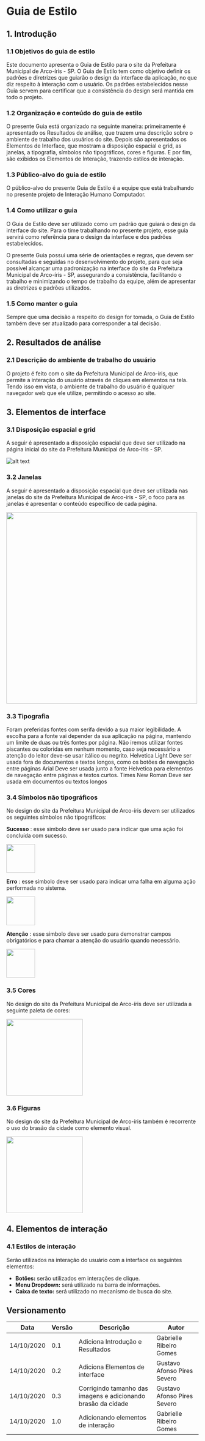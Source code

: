 # Guia de Estilo

## 1. Introdução 

### 1.1 Objetivos do guia de estilo 

Este documento apresenta o Guia de Estilo para o site da Prefeitura Municipal de Arco-íris - SP. O Guia de Estilo tem como objetivo definir os padrões e diretrizes que guiarão o design da interface da aplicação, no que diz respeito à interação com o usuário. Os padrões estabelecidos nesse Guia servem para certificar que a consistência do design será mantida em todo o projeto.  

### 1.2 Organização e conteúdo do guia de estilo 

O presente Guia está organizado na seguinte maneira: primeiramente é apresentado os Resultados de análise, que trazem uma descrição sobre o ambiente de trabalho dos usuários do site. Depois são apresentados os Elementos de Interface, que mostram a disposição espacial e grid, as janelas, a tipografia, símbolos não tipográficos, cores e figuras. E por fim, são exibidos os Elementos de Interação, trazendo estilos de interação.

### 1.3 Público-alvo do guia de estilo 

O público-alvo do presente Guia de Estilo é a equipe que está trabalhando no presente projeto de Interação Humano Computador. 

### 1.4 Como utilizar o guia 

O Guia de Estilo deve ser utilizado como um padrão que guiará o design da interface do site. Para o time trabalhando no presente projeto, esse guia servirá como referência para o design da interface e dos padrões estabelecidos.  

O presente Guia possui uma série de orientações e regras, que devem ser consultadas e seguidas no desenvolvimento do projeto, para que seja possível alcançar uma padronização na interface do site da Prefeitura Municipal de Arco-íris - SP, assegurando a consistência, facilitando o trabalho e minimizando o tempo de trabalho da equipe, além de apresentar as diretrizes e padrões utilizados.  

### 1.5 Como manter o guia 

Sempre que uma decisão a respeito do design for tomada, o Guia de Estilo também deve ser atualizado para corresponder a tal decisão.  

## 2. Resultados de análise 

### 2.1 Descrição do ambiente de trabalho do usuário 

O projeto é feito com o site da Prefeitura Municipal de Arco-íris, que permite a interação do usuário através de cliques em elementos na tela. Tendo isso em vista, o ambiente de trabalho do usuário é qualquer navegador web que ele utilize, permitindo o acesso ao site. 

## 3. Elementos de interface

### 3.1 Disposição espacial e grid

A seguir é apresentado a disposição espacial que deve ser utilizado na página inicial do site da Prefeitura Municipal de Arco-íris - SP. 

![alt text](../img/guia_de_estilo/pagina_inicial.png)

### 3.2 Janelas 
A seguir é apresentado a disposição espacial que deve ser utilizada nas janelas do site da Prefeitura Municipal de Arco-íris - SP, o foco para as janelas é apresentar o conteúdo específico de cada página. 

<img src="../img/guia_de_estilo/janelas.png" width=500 height=auto>

### 3.3 Tipografia 
Foram preferidas fontes com serifa devido a sua maior legibilidade. A escolha para a fonte vai depender da sua aplicação na página, mantendo um limite de duas ou três fontes por página. Não iremos utilizar fontes piscantes ou coloridas em nenhum momento, caso seja necessário a atenção do leitor deve-se usar itálico ou negrito. 
Helvetica Light 
Deve ser usada fora de documentos e textos longos, como os botões de navegação entre páginas 
Arial 
Deve ser usada junto a fonte Helvetica para elementos de navegação entre páginas e textos curtos. 
Times New Roman 
Deve ser usada em documentos ou textos longos  

### 3.4 Símbolos não tipográficos 

No design do site da Prefeitura Municipal de Arco-íris devem ser utilizados os seguintes símbolos não tipográficos: 

**Sucesso** : esse simbolo deve ser usado para indicar que uma ação foi concluída com sucesso.

<img src="../img/guia_de_estilo/icone_de_sucesso.png" width=75 height=auto> 

**Erro** : esse simbolo deve ser usado para indicar uma falha em alguma ação performada no sistema.

<img src="../img/guia_de_estilo/icone_de_erro.png" width=75 height=auto> 

**Atenção** : esse simbolo deve ser usado para demonstrar campos obrigatórios e para chamar a atenção do usuário quando necessário.

<img src="../img/guia_de_estilo/icone_de_atencao.png" width=75 height=auto> 

### 3.5 Cores 

No design do site da Prefeitura Municipal de Arco-íris deve ser utilizada a seguinte paleta de cores:

<img src="../img/guia_de_estilo/cores.png" width=200 height=auto> 

### 3.6 Figuras 

No design do site da Prefeitura Municipal de Arco-íris também é recorrente o uso do brasão da cidade como elemento visual.

<img src="../img/guia_de_estilo/brasao.png" width=200 height=auto> 

## 4. Elementos de interação 

### 4.1 Estilos de interação 

Serão utilizados na interação do usuário com a interface os seguintes elementos: 

- **Botões:** serão utilizados em interações de clique. 
- **Menu Dropdown:** será utilizado na barra de informações. 
- **Caixa de texto:** será utilizado no mecanismo de busca do site. 

## Versionamento

| Data | Versão | Descrição | Autor |
|------|------|------|------|
|14/10/2020|0.1|Adiciona Introdução e Resultados|Gabrielle Ribeiro Gomes|
|14/10/2020|0.2|Adiciona Elementos de interface|Gustavo Afonso Pires Severo|
|14/10/2020|0.3|Corrigindo tamanho das imagens e adicionando brasão da cidade |Gustavo Afonso Pires Severo|
|14/10/2020|1.0|Adicionando elementos de interação|Gabrielle Ribeiro Gomes|
